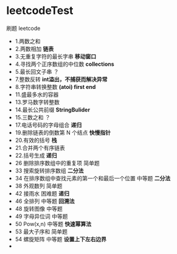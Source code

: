 # leetcodeTest
刷题 leetcode
* 1.两数之和
* 2.两数相加 **链表**
* 3.无重复字符的最长字串 **移动窗口**
* 4.寻找两个正序数组的中位数 **collections**
* 5.最长回文子串 ？
* 7.整数反转 **int溢出，不捕获而解决异常**
* 8.字符串转换整数 **(atoi) first end**
* 11.盛最多水的容器
* 13.罗马数字转整数 
* 14.最长公共前缀 **StringBulider**
* 15.三数之和 ？
* 17.电话号码的字母组合 **递归**
* 19.删除链表的倒数第 N 个结点 **快慢指针**
* 20.有效的括号 **栈**
* 21.合并两个有序链表
* 22.括号生成 **递归**
* 26 删除排序数组中的重复项 简单题
* 33 搜索旋转排序数组 **二分法**
* 34 在排序数组中查找元素的第一个和最后一个位置 中等题 **二分法**
* 38 外观数列 简单题
* 42 接雨水 困难题 **递归**
* 46 全排列 中等题 **回溯法**
* 48 旋转图像 中等题 
* 49 字母异位词 中等题
* 50 Pow(x,n) 中等题 **快速幂算法**
* 53 最大子序和 简单题
* 54 螺旋矩阵 中等题 **设置上下左右边界**
* 
